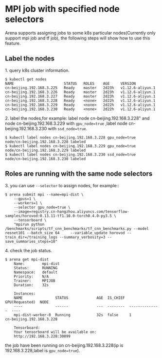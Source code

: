 # MPI job with specified node selectors

Arena supports assigning jobs to some k8s particular nodes(Currently only support mpi job and tf job), the following steps will show how to use this feature.


## Label the nodes

1\. query k8s cluster information.

    $ kubectl get nodes
    NAME                       STATUS   ROLES    AGE     VERSION
    cn-beijing.192.168.3.225   Ready    master   2d23h   v1.12.6-aliyun.1
    cn-beijing.192.168.3.226   Ready    master   2d23h   v1.12.6-aliyun.1
    cn-beijing.192.168.3.227   Ready    master   2d23h   v1.12.6-aliyun.1
    cn-beijing.192.168.3.228   Ready    <none>   2d22h   v1.12.6-aliyun.1
    cn-beijing.192.168.3.229   Ready    <none>   2d22h   v1.12.6-aliyun.1
    cn-beijing.192.168.3.230   Ready    <none>   2d22h   v1.12.6-aliyun.1

2\. label the nodes,for example: label node cn-beijing.192.168.3.228" and node cn-beijing.192.168.3.229 with ``gpu_node=true`` ,label node cn-beijing.192.168.3.230 with ``ssd_node=true``.

    $ kubectl label nodes cn-beijing.192.168.3.228 gpu_node=true
    node/cn-beijing.192.168.3.228 labeled
    $ kubectl label nodes cn-beijing.192.168.3.229 gpu_node=true
    node/cn-beijing.192.168.3.229 labeled
    $ kubectl label nodes cn-beijing.192.168.3.230 ssd_node=true
    node/cn-beijing.192.168.3.230 labeled


## Roles are running with the same node selectors

3\. you can use ``--selector`` to assign nodes, for example::

    $ arena submit mpi --name=mpi-dist \
        --gpus=1 \
        --workers=1 \
        --selector gpu_node=true \
        --image=registry.cn-hangzhou.aliyuncs.com/tensorflow-samples/horovod:0.13.11-tf1.10.0-torch0.4.0-py3.5 \
        --tensorboard \
        "mpirun python /benchmarks/scripts/tf_cnn_benchmarks/tf_cnn_benchmarks.py --model resnet101 --batch_size 64     --variable_update horovod --train_dir=/training_logs --summary_verbosity=3 --save_summaries_steps=10"

4\. check the job status.

    $ arena get mpi-dist
        Name:        mpi-dist
        Status:      RUNNING
        Namespace:   default
        Priority:    N/A
        Trainer:     MPIJOB
        Duration:    32s

        Instances:
        NAME               STATUS             AGE  IS_CHIEF  GPU(Requested)  NODE
        ----               ------             ---  --------  --------------  ----
        mpi-dist-worker-0  Running            32s  false     1               cn-beijing.192.168.3.228

        Tensorboard:
        Your tensorboard will be available on:
        http://192.168.3.228:30099


the job have been running on cn-beijing.192.168.3.228(ip is 192.168.3.228,label is ``gpu_node=true``).